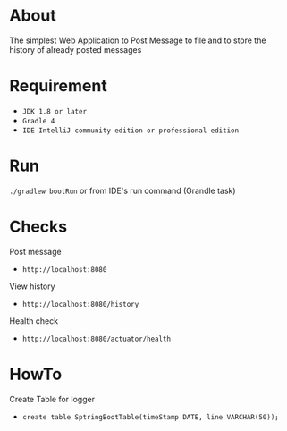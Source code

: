 About
=====

The simplest Web Application to Post Message to file
and to store the history of already posted messages

Requirement 
============

* `JDK 1.8 or later`
* `Gradle 4`
* `IDE IntelliJ community edition or professional edition`

Run
===

`./gradlew bootRun` or from IDE's run command (Grandle task)

Checks
=====
Post message
* `http://localhost:8080`

View history
* `http://localhost:8080/history`

Health check  
* `http://localhost:8080/actuator/health`


HowTo 
=====
Create Table for logger
* `create table SptringBootTable(timeStamp DATE, line VARCHAR(50));`

